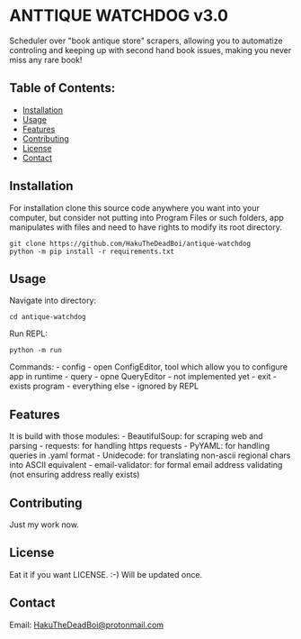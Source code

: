 # ANTTIQUE WATCHDOG v3.0

Scheduler over "book antique store" scrapers, allowing you to automatize controling and keeping up with second hand book issues, making you never miss any rare book!

## Table of Contents:

- [Installation](#installation)
- [Usage](#usage)
- [Features](#features)
- [Contributing](#contributing)
- [License](#license)
- [Contact](#contact)

## Installation
For installation clone this source code anywhere you want into your computer,
but consider not putting into Program Files or such folders, app manipulates with files and
need to have rights to modify its root directory.

    git clone https://github.com/HakuTheDeadBoi/antique-watchdog
    python -m pip install -r requirements.txt

## Usage
Navigate into directory:

    cd antique-watchdog

Run REPL:

    python -m run

Commands:
    - config - open ConfigEditor, tool which allow you to configure app in runtime
    - query - opne QueryEditor - not implemented yet
    - exit - exists program
    - everything else - ignored by REPL

## Features

It is build with those modules:
    - BeautifulSoup: for scraping web and parsing
    - requests: for handling https requests
    - PyYAML: for handling queries in .yaml format
    - Unidecode: for translating non-ascii regional chars into ASCII equivalent
    - email-validator: for formal email address validating (not ensuring address really exists)

## Contributing

Just my work now.

## License

Eat it if you want LICENSE. :-)
Will be updated once.

## Contact

Email: HakuTheDeadBoi@protonmail.com